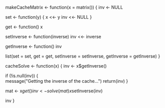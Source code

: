 makeCacheMatrix <- function(x = matrix()) {
  inv <- NULL
  
  set <- function(y) {
    x <<- y
    inv <<- NULL
  }
  
  get <- function() x  
  
  setInverse <- function(inverse) inv <<- inverse  
  
  getInverse <- function() inv  
  
  list(set = set, get = get,
       setInverse = setInverse,
       getInverse = getInverse)
}

cacheSolve <- function(x) {
  inv <- x$getInverse()
  
  if (!is.null(inv)) {  
    message("Getting the inverse of the cache...")
    return(inv)
  }
  
  mat <- x$get()  
  inv <- solve(mat)  
  x$setInverse(inv)  
  
  inv
}
